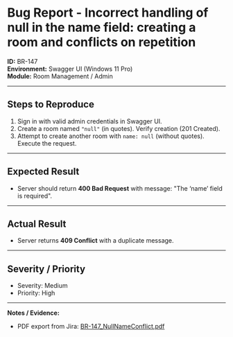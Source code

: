 # Bug Report - Incorrect handling of null in the name field: creating a room and conflicts on repetition

**ID:** BR-147  
**Environment:** Swagger UI (Windows 11 Pro)  
**Module:** Room Management / Admin  

---

## Steps to Reproduce
1. Sign in with valid admin credentials in Swagger UI.  
2. Create a room named `"null"` (in quotes). Verify creation (201 Created).  
3. Attempt to create another room with `name: null` (without quotes). Execute the request.

---

## Expected Result
- Server should return **400 Bad Request** with message: "The ‘name’ field is required".

---

## Actual Result
- Server returns **409 Conflict** with a duplicate message.

---

## Severity / Priority
- Severity: Medium  
- Priority: High  

---

**Notes / Evidence:**  
- PDF export from Jira: [BR-147_NullNameConflict.pdf](./PDF/BR-147_NullNameConflict.pdf)
